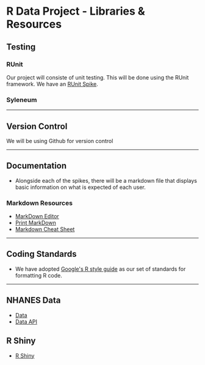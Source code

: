 # R Data Project - Libraries & Resources

## Testing
### RUnit
Our project will consiste of unit testing. This will be done using the RUnit framework. We have an [RUnit Spike](../Spikes/RUnit%20Spikes).

### Syleneum

___
## Version Control
We will be using Github for version control

___
## Documentation
 - Alongside each of the spikes, there will be a markdown file that displays basic information on what is expected of each user.

### Markdown Resources
 - [MarkDown Editor](https://dillinger.io/)
 - [Print MarkDown](https://gitprint.com/)
 - [Markdown Cheat Sheet](https://github.com/adam-p/markdown-here/wiki/Markdown-Cheatsheet)

___
## Coding Standards
 - We have adopted [Google's R style guide](https://google.github.io/styleguide/Rguide.xml) as our set of standards for formatting R code.

___
## NHANES Data
 - [Data](https://www.cdc.gov/nchs/nhanes/index.htm)
 - [Data API](https://catalog.data.gov/dataset/national-health-and-nutrition-examination-survey-nhanes)

## R Shiny
 - [R Shiny](https://shiny.rstudio.com/gallery/genome-browser.html)